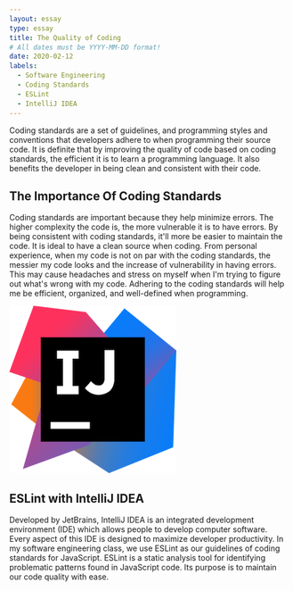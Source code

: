 ```yaml
---
layout: essay
type: essay
title: The Quality of Coding
# All dates must be YYYY-MM-DD format!
date: 2020-02-12
labels:
  - Software Engineering
  - Coding Standards
  - ESLint
  - IntelliJ IDEA
---
```

Coding standards are a set of guidelines, and programming styles and conventions that developers adhere to when programming their source code. It is definite that by improving the quality of code based on coding standards, the efficient it is to learn a programming language. It also benefits the developer in being clean and consistent with their code.

## The Importance Of Coding Standards
Coding standards are important because they help minimize errors. The higher complexity the code is, the more vulnerable it is to have errors. By being consistent with coding standards, it'll more be easier to maintain the code. It is ideal to have a clean source when coding. From personal experience, when my code is not on par with the coding standards, the messier my code looks and the increase of vulnerability in having errors. This may cause headaches and stress on myself when I'm trying to figure out what's wrong with my code. Adhering to the coding standards will help me be efficient, organized, and well-defined when programming.

<img class="ui small left floated rounded image" src="../images/intelliJ.png">

## ESLint with IntelliJ IDEA
Developed by JetBrains, IntelliJ IDEA is an integrated development environment (IDE) which allows people to develop computer software. Every aspect of this IDE is designed to maximize developer productivity. In my software engineering class, we use ESLint as our guidelines of coding standards for JavaScript. ESLint is a static analysis tool for identifying problematic patterns found in JavaScript code. Its purpose is to maintain our code quality with ease.